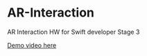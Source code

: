 # AR-Interaction
AR Interaction HW for Swift developer Stage 3

[Demo video here](https://youtu.be/Xrrp-JoWLfg)
